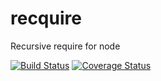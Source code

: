 recquire
========

Recursive require for node

[![Build Status](https://drone.io/github.com/aureooms/recquire/status.png)](https://drone.io/github.com/aureooms/recquire/latest)
[![Coverage Status](https://coveralls.io/repos/aureooms/recquire/badge.png)](https://coveralls.io/r/aureooms/recquire)